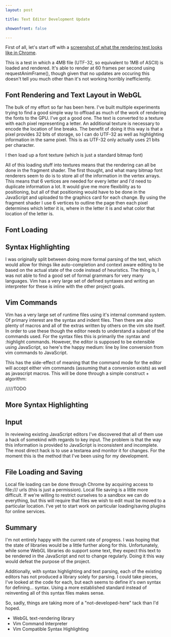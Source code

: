 ```yaml
---
layout: post

title: Text Editor Development Update

showonfront: false

---
```


First of all, let's start off with a [screenshot of what the rendering test looks like in Chrome](/images/2011/10/14/shadertest3.png).

This is a test in which a 4MB file (UTF-32, so equivalent to 1MB of ASCII) is loaded and
rendered.  It's able to render at 60 frames per second using requestAnimFrame(), though
given that no updates are occuring this doesn't tell you much other than it's not working
horribly inefficiently.

## Font Rendering and Text Layout in WebGL

The bulk of my effort so far has been here.  I've built multiple experiments trying to
find a good simple way to offload as much of the work of rendering the fonts to the GPU.
I've got a good one.  The text is converted to a texture with each pixel representing a
letter.   An additional texture is necessary to encode the location of line breaks.  The
benefit of doing it this way is that a pixel provides 32 bits of storage, so I can do
UTF-32 as well as highlighting information in the same pixel.  This is as UTF-32 only
actually uses 21 bits per character.  

I then load up a font texture (which is just a standard bitmap font)

All of this loading stuff into textures means that the rendering can all be done in the
fragment shader.  The first thought, and what many bitmap font renderers seem to do is
to store all of the information in the vertex arrays.  This means that 6 vertices are
needed for every letter and I'd need to duplicate information a lot.  It would give me
more flexibility as to positioning, but all of that positioning would have to be done in
the JavaScript and uploaded to the graphics card for each change.  By using the fragment
shader I use 6 vertices to outline the page then each pixel determines which letter it is,
where in the letter it is and what color that location of the letter is.

## Font Loading



## Syntax Highlighting

I was originally split between doing more formal parsing of the text, which
would allow for things like auto-completion and context aware editing to be
based on the actual state of the code instead of heuristics.  The thing is,
I was not able to find a good set of formal grammars for very many languages.
Vim has a very large set of defined syntaxes and writing an interpreter for these
is inline with the other project goals.

## Vim Commands

Vim has a very large set of runtime files using it's internal command system.
Of primary interest are the syntax and indent files.  Then there are also plenty
of macros and all of the extras written by others on the vim site itself.  In
order to use these though the editor needs to understand a subset of the commands
used.  For the syntax files this is primarily the :syntax and :highlight commands.
However, the editor is supposed to be extensible using JavaScript, so here's the
happy medium:  line by line conversion from vim commands to JavaScript.

This has the side-effect of meaning that the command mode for the editor will
accept either vim commands (assuming that a conversion exists) as well as 
javascript macros.  This will be done through a simple construct + algorithm:

/////TODO

## More Syntax Highlighting



## Input

In reviewing existing JavaScript editors I've discovered that all of them use a hack
of somekind with regards to key input.  The problem is that the way this information is
provided to JavaScript is inconsistent and incomplete.  The most direct hack is to use
a textarea and monitor it for changes.  For the moment this is the method that I've been
using for my development.


## File Loading and Saving

Local file loading can be done through Chrome by acquiring access to file:/// urls
(this is just a permission).  Local file saving is a little more difficult.  If we're
willing to restrict ourselves to a sandbox we can do everything, but this will require
that files we wish to edit must be moved to a particular location.  I've yet to start
work on particular loading/saving plugins for online services.

## Summary

I'm not entirely happy with the current rate of progress.  I was hoping that the state
of libraries would be a little further along for this.  Unfortunately, while some WebGL
libraries do support some text, they expect this text to be rendered in the JavaScript
and not to change regularly.  Doing it this way would defeat the purpose of the project.

Additionally, with syntax highlighting and text parsing, each of the existing editors has
not produced a library solely for parsing.  I could take pieces, I've looked at the code
for each, but each seems to define it's own syntax for defining... syntax.  Using a more
established standard instead of reinventing all of this syntax files makes sense.

So, sadly, things are taking more of a "not-developed-here" tack than I'd hoped.

* WebGL text-rendering library
* Vim Command Interpreter
* Vim Compatible Syntax Highlighting


